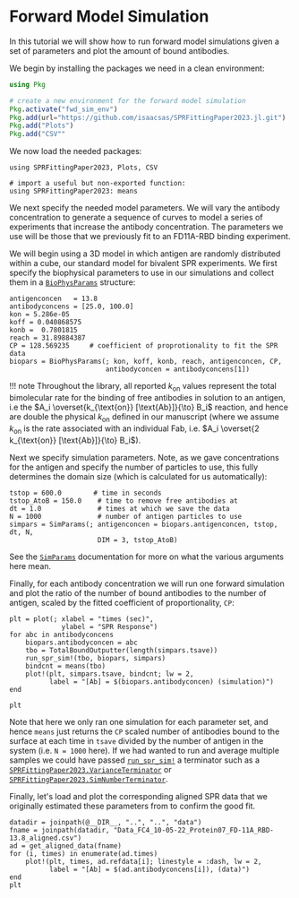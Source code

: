 # Forward Model Simulation
In this tutorial we will show how to run forward model simulations given a set of parameters and plot the amount of bound antibodies.

We begin by installing the packages we need in a clean environment:
```julia
using Pkg

# create a new environment for the forward model simulation
Pkg.activate("fwd_sim_env") 
Pkg.add(url="https://github.com/isaacsas/SPRFittingPaper2023.jl.git")
Pkg.add("Plots")
Pkg.add("CSV""
```

We now load the needed packages:
```@example fwdsim
using SPRFittingPaper2023, Plots, CSV

# import a useful but non-exported function:
using SPRFittingPaper2023: means
```

We next specify the needed model parameters. We will vary the antibody
concentration to generate a sequence of curves to model a series of experiments
that increase the antibody concentration. The parameters we use will be those
that we previously fit to an FD11A-RBD binding experiment.

We will begin using a 3D model in which antigen are randomly distributed within
a cube, our standard model for bivalent SPR experiments. We first specify the
biophysical parameters to use in our simulations and collect them in a
[`BioPhysParams`](@ref) structure:
```@example fwdsim
antigenconcen   = 13.8
antibodyconcens = [25.0, 100.0] 
kon = 5.286e-05
koff = 0.040868575
konb =  0.7801815
reach = 31.89884387
CP = 128.569235     # coefficient of proprotionality to fit the SPR data
biopars = BioPhysParams(; kon, koff, konb, reach, antigenconcen, CP,
                        antibodyconcen = antibodyconcens[1])
```

!!! note
    Throughout the library, all reported $k_{\text{on}}$ values represent the total bimolecular rate for the binding of free antibodies in solution to an antigen, i.e the $A_i \overset{k_{\text{on}} [\text{Ab}]}{\to} B_i$ reaction, and hence are double the physical $k_{\text{on}}$ defined in our manuscript (where we assume $k_{\text{on}}$ is the rate associated with an individual Fab, i.e. $A_i \overset{2 k_{\text{on}} [\text{Ab}]}{\to} B_i$).

Next we specify simulation parameters. Note, as we gave concentrations for the
antigen and specify the number of particles to use, this fully determines the
domain size (which is calculated for us automatically):
```@example fwdsim
tstop = 600.0        # time in seconds
tstop_AtoB = 150.0    # time to remove free antibodies at
dt = 1.0              # times at which we save the data
N = 1000              # number of antigen particles to use
simpars = SimParams(; antigenconcen = biopars.antigenconcen, tstop, dt, N, 
                      DIM = 3, tstop_AtoB)
```
See the [`SimParams`](@ref) documentation for more on what the various arguments here mean.

Finally, for each antibody concentration we will run one forward simulation and
plot the ratio of the number of bound antibodies to the number of antigen, scaled by the fitted coefficient of proportionality, `CP`:
```@example fwdsim
plt = plot(; xlabel = "times (sec)", 
             ylabel = "SPR Response")
for abc in antibodyconcens
    biopars.antibodyconcen = abc
    tbo = TotalBoundOutputter(length(simpars.tsave))
    run_spr_sim!(tbo, biopars, simpars)
    bindcnt = means(tbo)
    plot!(plt, simpars.tsave, bindcnt; lw = 2, 
          label = "[Ab] = $(biopars.antibodyconcen) (simulation)")
end

plt
```
Note that here we only ran one simulation for each parameter set, and hence
`means` just returns the `CP` scaled number of antibodies bound to the surface at
each time in `tsave` divided by the number of antigen in the system (i.e. `N =
1000` here). If we had wanted to run and average multiple samples we could have
passed [`run_spr_sim!`](@ref) a terminator such as a
[`SPRFittingPaper2023.VarianceTerminator`](@ref) or
[`SPRFittingPaper2023.SimNumberTerminator`](@ref).

Finally, let's load and plot the corresponding aligned SPR data that we originally estimated these parameters from to confirm the good fit. 
```@example fwdsim
datadir = joinpath(@__DIR__, "..", "..", "data")
fname = joinpath(datadir, "Data_FC4_10-05-22_Protein07_FD-11A_RBD-13.8_aligned.csv")
ad = get_aligned_data(fname)
for (i, times) in enumerate(ad.times)
    plot!(plt, times, ad.refdata[i]; linestyle = :dash, lw = 2,
          label = "[Ab] = $(ad.antibodyconcens[i]), (data)")
end
plt
```